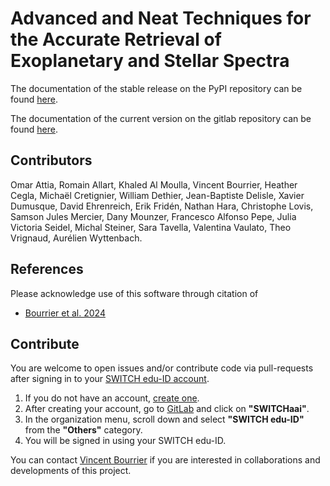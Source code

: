 # **A**dvanced and **N**eat **T**echniques for the **A**ccurate **R**etrieval of **E**xoplanetary and **S**tellar **S**pectra

The documentation of the stable release on the PyPI repository can be found [here](https://obswww.unige.ch/~bourriev/antaress/doc/html/).

The documentation of the current version on the gitlab repository can be found [here](https://obswww.unige.ch/~bourriev/staging/antaress/doc/).


## Contributors
Omar Attia, Romain Allart, Khaled Al Moulla, Vincent Bourrier, Heather Cegla, Michaël Cretignier, William Dethier, Jean-Baptiste Delisle, Xavier Dumusque, David Ehrenreich, Erik Fridén, Nathan Hara, Christophe Lovis, Samson Jules Mercier, Dany Mounzer, Francesco Alfonso Pepe, Julia Victoria Seidel, Michal Steiner, Sara Tavella, Valentina Vaulato, Theo Vrignaud, Aurélien Wyttenbach.


## References
Please acknowledge use of this software through citation of
- [Bourrier et al. 2024](https://ui.adsabs.harvard.edu/abs/2024arXiv240719012B/abstract)


## Contribute
You are welcome to open issues and/or contribute code via pull-requests after signing in to your [SWITCH edu-ID account](https://gitlab.unige.ch).

1. If you do not have an account, [create one](https://eduid.ch).
2. After creating your account, go to [GitLab](https://gitlab.unige.ch) and click on **"SWITCHaai"**.
3. In the organization menu, scroll down and select **"SWITCH edu-ID"** from the **"Others"** category.
4. You will be signed in using your SWITCH edu-ID.

You can contact [Vincent Bourrier](mailto:vincent.bourrier@unige.ch) if you are interested in collaborations and developments of this project. 

